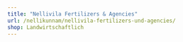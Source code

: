 ```yaml
---
title: "Nellivila Fertilizers & Agencies"
url: /nellikunnam/nellivila-fertilizers-und-agencies/
shop: Landwirtschaftlich
---
```

